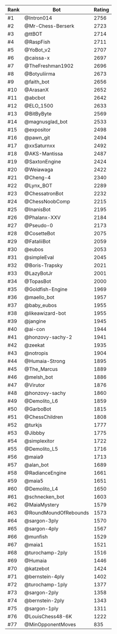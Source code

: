 Rank|Bot|Rating
---|---|---
#1|@Intron014|2756
#2|@Mr-Chess-Berserk|2723
#3|@ttBOT|2714
#4|@RaspFish|2711
#5|@YoBot_v2|2707
#6|@caissa-x|2697
#7|@TheFreshman1902|2696
#8|@Botyuliirma|2673
#9|@faith_bot|2656
#10|@ArasanX|2652
#11|@abcbot|2642
#12|@ELO_1500|2633
#13|@BitByByte|2569
#14|@magnusglad_bot|2533
#15|@expositor|2498
#16|@pawn_git|2494
#17|@xxSaturnxx|2492
#18|@AKS-Mantissa|2487
#19|@SaxtonEngine|2424
#20|@Weiawaga|2422
#21|@Cheng-4|2340
#22|@Lynx_BOT|2289
#23|@ChessatronBot|2232
#24|@ChessNoobComp|2215
#25|@InanisBot|2195
#26|@Phalanx-XXV|2184
#27|@Pseudo-0|2173
#28|@CosetteBot|2075
#29|@FataliiBot|2059
#30|@eubos|2053
#31|@simpleEval|2045
#32|@Boris-Trapsky|2021
#33|@LazyBotJr|2001
#34|@TopasBot|2000
#35|@Goldfish-Engine|1969
#36|@maello_bot|1957
#37|@baby_eubos|1955
#38|@likeawizard-bot|1955
#39|@jangine|1945
#40|@ai-con|1944
#41|@honzovy-sachy-2|1941
#42|@zeekat|1935
#43|@notropis|1904
#44|@Humaia-Strong|1895
#45|@The_Marcus|1889
#46|@melsh_bot|1886
#47|@Virutor|1876
#48|@honzovy-sachy|1860
#49|@Demolito_L6|1859
#50|@GarboBot|1815
#51|@ChessChildren|1808
#52|@turkjs|1777
#53|@Jibbby|1775
#54|@simplexitor|1722
#55|@Demolito_L5|1716
#56|@maia9|1713
#57|@alan_bot|1689
#58|@RadianceEngine|1661
#59|@maia5|1651
#60|@Demolito_L4|1650
#61|@schnecken_bot|1603
#62|@MaiaMystery|1579
#63|@RoundMoundOfRebounds|1573
#64|@sargon-3ply|1570
#65|@sargon-4ply|1567
#66|@munfish|1529
#67|@maia1|1521
#68|@turochamp-2ply|1516
#69|@Humaia|1446
#70|@katzebot|1424
#71|@bernstein-4ply|1402
#72|@turochamp-1ply|1377
#73|@sargon-2ply|1358
#74|@bernstein-2ply|1343
#75|@sargon-1ply|1311
#76|@LouisChess48-6K|1222
#77|@MinOpponentMoves|835
